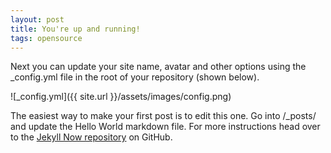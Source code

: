 ```yaml
---
layout: post
title: You're up and running!
tags: opensource
---
```


Next you can update your site name, avatar and other options using the _config.yml file in the root of your repository (shown below).

![_config.yml]({{ site.url }}/assets/images/config.png)

The easiest way to make your first post is to edit this one. Go into /_posts/ and update the Hello World markdown file. For more instructions head over to the [Jekyll Now repository](https://github.com/barryclark/jekyll-now) on GitHub.
